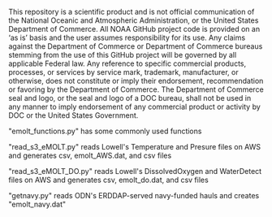 This repository is a scientific product and is not official communication of the National Oceanic and Atmospheric Administration, or the United States Department of Commerce. All NOAA GitHub project code is provided on an ‘as is’ basis and the user assumes responsibility for its use. Any claims against the Department of Commerce or Department of Commerce bureaus stemming from the use of this GitHub project will be governed by all applicable Federal law. Any reference to specific commercial products, processes, or services by service mark, trademark, manufacturer, or otherwise, does not constitute or imply their endorsement, recommendation or favoring by the Department of Commerce. The Department of Commerce seal and logo, or the seal and logo of a DOC bureau, shall not be used in any manner to imply endorsement of any commercial product or activity by DOC or the United States Government.

"emolt_functions.py" has some commonly used functions 

"read_s3_eMOLT.py" reads Lowell's Temperature and Presure files on AWS and generates csv, emolt_AWS.dat, and csv files

"read_s3_eMOLT_DO.py" reads Lowell's DissolvedOxygen and WaterDetect files on AWS and generates csv, emolt_do.dat, and csv files

"getnavy.py" reads ODN's ERDDAP-served navy-funded hauls and creates "emolt_navy.dat"
